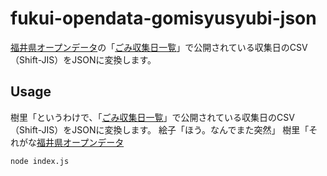 # fukui-opendata-gomisyusyubi-json

[福井県オープンデータ](https://www.pref.fukui.lg.jp/gyosei/jouhoukoukai/opendata/index.html)の「[ごみ収集日一覧](https://www.pref.fukui.lg.jp/doc/toukei-jouhou/opendata/list_ct_gomisyusyubi.html)」で公開されている収集日のCSV（Shift-JIS）をJSONに変換します。

## Usage

樹里「というわけで、「[ごみ収集日一覧](https://www.pref.fukui.lg.jp/doc/toukei-jouhou/opendata/list_ct_gomisyusyubi.html)」で公開されている収集日のCSV（Shift-JIS）をJSONに変換します。
絵子「ほう。なんでまた突然」
樹里「それがな[福井県オープンデータ](https://www.pref.fukui.lg.jp/gyosei/jouhoukoukai/opendata/index.html)



```
node index.js
```
<!--stackedit_data:
eyJoaXN0b3J5IjpbNDA2MjIyMTY1XX0=
-->